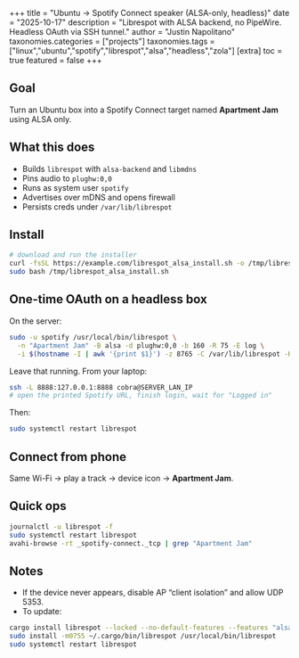 +++
title = "Ubuntu → Spotify Connect speaker (ALSA-only, headless)"
date = "2025-10-17"
description = "Librespot with ALSA backend, no PipeWire. Headless OAuth via SSH tunnel."
author = "Justin Napolitano"
taxonomies.categories = ["projects"]
taxonomies.tags = ["linux","ubuntu","spotify","librespot","alsa","headless","zola"]
[extra]
toc = true
featured = false
+++

## Goal
Turn an Ubuntu box into a Spotify Connect target named **Apartment Jam** using ALSA only.

## What this does
- Builds `librespot` with `alsa-backend` and `libmdns`
- Pins audio to `plughw:0,0`
- Runs as system user `spotify`
- Advertises over mDNS and opens firewall
- Persists creds under `/var/lib/librespot`

## Install
```bash
# download and run the installer
curl -fsSL https://example.com/librespot_alsa_install.sh -o /tmp/librespot_alsa_install.sh
sudo bash /tmp/librespot_alsa_install.sh
```

## One-time OAuth on a headless box
On the server:
```bash
sudo -u spotify /usr/local/bin/librespot \
  -n "Apartment Jam" -B alsa -d plughw:0,0 -b 160 -R 75 -E log \
  -i $(hostname -I | awk '{print $1}') -z 8765 -C /var/lib/librespot -K 8888 -j
```
Leave that running. From your laptop:
```bash
ssh -L 8888:127.0.0.1:8888 cobra@SERVER_LAN_IP
# open the printed Spotify URL, finish login, wait for "Logged in"
```
Then:
```bash
sudo systemctl restart librespot
```

## Connect from phone
Same Wi-Fi → play a track → device icon → **Apartment Jam**.

## Quick ops
```bash
journalctl -u librespot -f
sudo systemctl restart librespot
avahi-browse -rt _spotify-connect._tcp | grep "Apartment Jam"
```

## Notes
- If the device never appears, disable AP “client isolation” and allow UDP 5353.
- To update:
```bash
cargo install librespot --locked --no-default-features --features "alsa-backend native-tls with-libmdns"
sudo install -m0755 ~/.cargo/bin/librespot /usr/local/bin/librespot
sudo systemctl restart librespot
```
